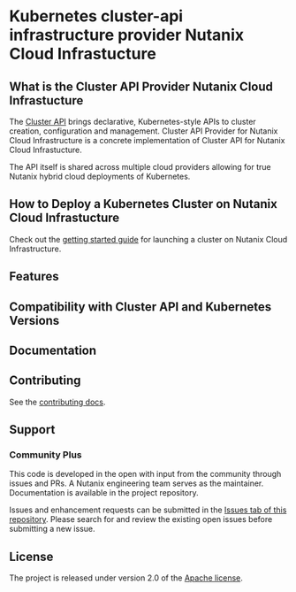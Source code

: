 # Kubernetes cluster-api infrastructure provider Nutanix Cloud Infrastucture
## What is the Cluster API Provider Nutanix Cloud Infrastucture
The [Cluster API](https://github.com/kubernetes-sigs/cluster-api) brings declarative, Kubernetes-style APIs to cluster creation, configuration and management. Cluster API Provider for Nutanix Cloud Infrastructure is a concrete implementation of Cluster API for Nutanix Cloud Infrastucture.

The API itself is shared across multiple cloud providers allowing for true Nutanix hybrid cloud deployments of Kubernetes. 

## How to Deploy a Kubernetes Cluster on Nutanix Cloud Infrastucture
Check out the [getting started guide](./docs/getting_started.md) for launching a cluster on Nutanix Cloud Infrastructure.

## Features

## Compatibility with Cluster API and Kubernetes Versions

## Documentation

## Contributing
See the [contributing docs](CONTRIBUTING.md).

## Support
### Community Plus

This code is developed in the open with input from the community through issues and PRs. A Nutanix engineering team serves as the maintainer. Documentation is available in the project repository.

Issues and enhancement requests can be submitted in the [Issues tab of this repository](../../issues). Please search for and review the existing open issues before submitting a new issue.

## License
The project is released under version 2.0 of the [Apache license](http://www.apache.org/licenses/LICENSE-2.0).
